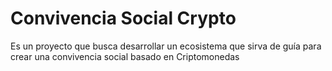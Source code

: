 # Convivencia Social Crypto
Es un proyecto que busca desarrollar un ecosistema que sirva de guía para crear una convivencia social basado en Criptomonedas
